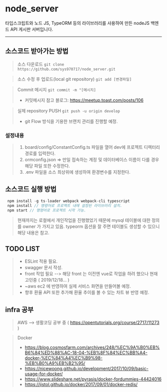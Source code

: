 # node_server

타입스크립트와 노드 JS, TypeORM 등의 라이브러리를 사용하여 만든 nodeJS 백엔드 API 게시판 서버입니다.

***
> 
## 소스코드 받아가는 방법
> 소스 다운로드 ```git clone https://github.com/sys970717/node_server.git```

> 소스 수정 후 업로드(local git repository) ``` git add [변경파일] ```

> Commit 메시지 ``` git commit -m "[메시지] ``` 
> - 커밋메시지 참고 블로그: https://meetup.toast.com/posts/106

> 실제 repository PUSH ``` git push -u origin develop ```
> - git Flow 방식을 기용한 브랜치 관리를 진행할 예정.

### 설정내용
> 1. board/config/ConstantConfig.ts 파일을 열어 dev에 프로젝트 디렉터리 경로를 입력한다.
> 2. ormconfig.json => 만일 접속하는 계정 및 데이터베이스 이름이 다를 경우 해당 파일 또한 수정한다.
> 3. .env 파일을 소스 최상위에 생성하여 환경변수를 지정한다.

## 소스코드 실행 방법
>
```javascript
 npm install -g ts-loader webpack webpack-cli typescript
 npm install // 명령어로 프로젝트 내에 설정된 라이브러리 설치.
 npm start // 명령어로 프로젝트 시작 가능.
```
> 현재까지는 로컬에서 개인작업을 진행했었기 때문에 mysql 테이블에 대한 정의를 owner 가 가지고 있음. typeorm 옵션을 잘 주면 테이블도 생성할 수 있으니 해당 내용은 참고.

## TODO LIST
> - ESLint 적용 필요.
> - swagger 문서 작성.
> - front 작업 필요 --> 해당 front 는 이전엔 vue로 작업을 하려 했으나 현재 고민중 ( 2019/12/18... )
> - ~aws ec2 에 반영하여 실제 서비스 화면을 만들어볼 예정.
> - 향후 환율 API 또한 추가해 환율 추이를 볼 수 있는 차트 뷰 반영 예정.

## infra 공부
> AWS --> 생활코딩 공부 중 ( https://opentutorials.org/course/2717/11273 )

> Docker
> - https://blog.cosmosfarm.com/archives/248/%EC%9A%B0%EB%B6%84%ED%88%AC-18-04-%EB%8F%84%EC%BB%A4-docker-%EC%84%A4%EC%B9%98-%EB%B0%A9%EB%B2%95/
> - https://nicewoong.github.io/development/2017/10/09/basic-usage-for-docker/
> - https://www.slideshare.net/pyrasis/docker-fordummies-44424016
> - https://jistol.github.io/docker/2017/09/01/docker-redis/



